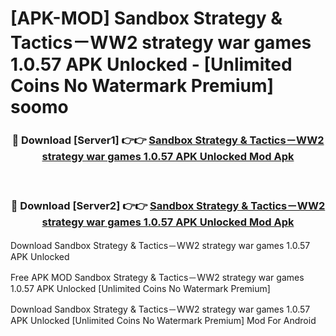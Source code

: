 # [APK-MOD] Sandbox  Strategy & Tactics－WW2 strategy war games 1.0.57 APK Unlocked - [Unlimited Coins No Watermark Premium] soomo



<div align="center">
<h3>🔴 Download [Server1] 👉👉 <a href="https://momento.my/?title=Sandbox__Strategy_&_Tactics－WW2_strategy_war_games_1.0.57_APK_Unlocked">Sandbox  Strategy & Tactics－WW2 strategy war games 1.0.57 APK Unlocked Mod Apk</a></h3><br>

<h3>🔴 Download [Server2] 👉👉 <a href="https://momento.my/?title=Sandbox__Strategy_&_Tactics－WW2_strategy_war_games_1.0.57_APK_Unlocked">Sandbox  Strategy & Tactics－WW2 strategy war games 1.0.57 APK Unlocked Mod Apk</a></h3>
</div>



Download Sandbox  Strategy & Tactics－WW2 strategy war games 1.0.57 APK Unlocked 

Free APK MOD Sandbox  Strategy & Tactics－WW2 strategy war games 1.0.57 APK Unlocked [Unlimited Coins No Watermark Premium]

Download Sandbox  Strategy & Tactics－WW2 strategy war games 1.0.57 APK Unlocked [Unlimited Coins No Watermark Premium] Mod For Android
